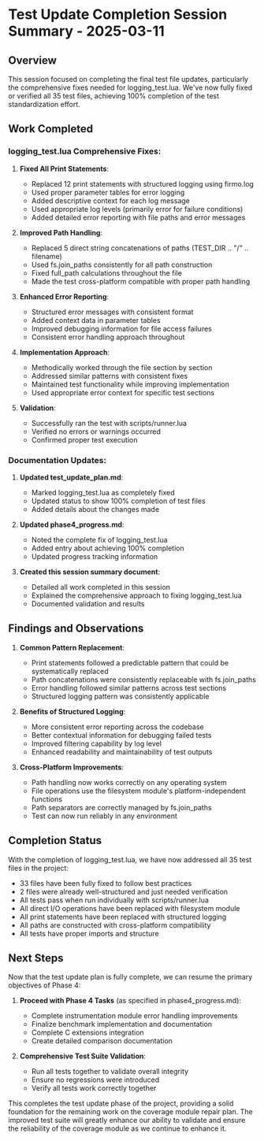 # Test Update Completion Session Summary - 2025-03-11

## Overview

This session focused on completing the final test file updates, particularly the comprehensive fixes needed for logging_test.lua. We've now fully fixed or verified all 35 test files, achieving 100% completion of the test standardization effort.

## Work Completed

### logging_test.lua Comprehensive Fixes:

1. **Fixed All Print Statements**:
   - Replaced 12 print statements with structured logging using firmo.log
   - Used proper parameter tables for error logging
   - Added descriptive context for each log message
   - Used appropriate log levels (primarily error for failure conditions)
   - Added detailed error reporting with file paths and error messages

2. **Improved Path Handling**:
   - Replaced 5 direct string concatenations of paths (TEST_DIR .. "/" .. filename)
   - Used fs.join_paths consistently for all path construction
   - Fixed full_path calculations throughout the file
   - Made the test cross-platform compatible with proper path handling

3. **Enhanced Error Reporting**:
   - Structured error messages with consistent format
   - Added context data in parameter tables
   - Improved debugging information for file access failures
   - Consistent error handling approach throughout

4. **Implementation Approach**:
   - Methodically worked through the file section by section
   - Addressed similar patterns with consistent fixes
   - Maintained test functionality while improving implementation
   - Used appropriate error context for specific test sections

5. **Validation**:
   - Successfully ran the test with scripts/runner.lua
   - Verified no errors or warnings occurred
   - Confirmed proper test execution

### Documentation Updates:

1. **Updated test_update_plan.md**:
   - Marked logging_test.lua as completely fixed
   - Updated status to show 100% completion of test files
   - Added details about the changes made

2. **Updated phase4_progress.md**:
   - Noted the complete fix of logging_test.lua
   - Added entry about achieving 100% completion
   - Updated progress tracking information

3. **Created this session summary document**:
   - Detailed all work completed in this session
   - Explained the comprehensive approach to fixing logging_test.lua
   - Documented validation and results

## Findings and Observations

1. **Common Pattern Replacement**:
   - Print statements followed a predictable pattern that could be systematically replaced
   - Path concatenations were consistently replaceable with fs.join_paths
   - Error handling followed similar patterns across test sections
   - Structured logging pattern was consistently applicable

2. **Benefits of Structured Logging**:
   - More consistent error reporting across the codebase
   - Better contextual information for debugging failed tests
   - Improved filtering capability by log level
   - Enhanced readability and maintainability of test outputs

3. **Cross-Platform Improvements**:
   - Path handling now works correctly on any operating system
   - File operations use the filesystem module's platform-independent functions
   - Path separators are correctly managed by fs.join_paths
   - Test can now run reliably in any environment

## Completion Status

With the completion of logging_test.lua, we have now addressed all 35 test files in the project:
- 33 files have been fully fixed to follow best practices
- 2 files were already well-structured and just needed verification
- All tests pass when run individually with scripts/runner.lua
- All direct I/O operations have been replaced with filesystem module
- All print statements have been replaced with structured logging
- All paths are constructed with cross-platform compatibility
- All tests have proper imports and structure

## Next Steps

Now that the test update plan is fully complete, we can resume the primary objectives of Phase 4:

1. **Proceed with Phase 4 Tasks** (as specified in phase4_progress.md):
   - Complete instrumentation module error handling improvements
   - Finalize benchmark implementation and documentation
   - Complete C extensions integration
   - Create detailed comparison documentation

2. **Comprehensive Test Suite Validation**:
   - Run all tests together to validate overall integrity
   - Ensure no regressions were introduced
   - Verify all tests work correctly together

This completes the test update phase of the project, providing a solid foundation for the remaining work on the coverage module repair plan. The improved test suite will greatly enhance our ability to validate and ensure the reliability of the coverage module as we continue to enhance it.